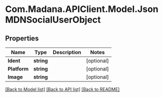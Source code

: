 
# Com.Madana.APIClient.Model.JsonMDNSocialUserObject

## Properties

Name | Type | Description | Notes
------------ | ------------- | ------------- | -------------
**Ident** | **string** |  | [optional] 
**Platform** | **string** |  | [optional] 
**Image** | **string** |  | [optional] 

[[Back to Model list]](../README.md#documentation-for-models)
[[Back to API list]](../README.md#documentation-for-api-endpoints)
[[Back to README]](../README.md)

